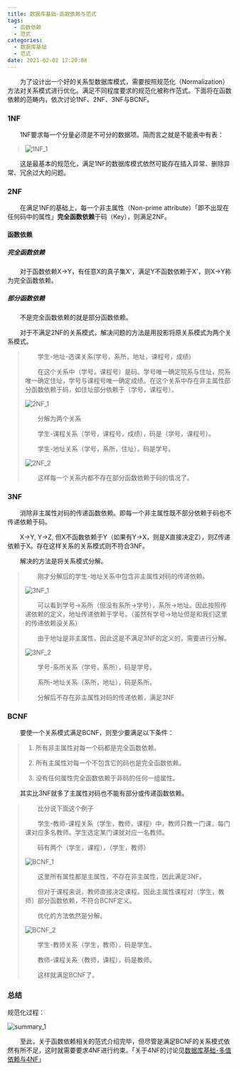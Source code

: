 ```yaml
---
title: 数据库基础-函数依赖与范式
tags:
  - 函数依赖
  - 范式
categories:
  - 数据库基础
  - 范式
date: 2021-02-02 17:20:08
---
```


&emsp;&emsp;为了设计出一个好的关系型数据库模式，需要按照规范化（Normalization）方法对关系模式进行优化。满足不同程度要求的规范化被称作范式。下面将在函数依赖的范畴内，依次讨论1NF、2NF、3NF与BCNF。

<!-- more -->

### 1NF

&emsp;&emsp;1NF要求每一个分量必须是不可分的数据项。简而言之就是不能表中有表：

> ![1NF_1](1NF_1.png)

&emsp;&emsp;这是最基本的规范化，满足1NF的数据库模式依然可能存在插入异常、删除异常、冗余过大的问题。

### 2NF

&emsp;&emsp;在满足1NF的基础上，每一个非主属性（Non-prime attribute）「即不出现在任何码中的属性」**完全函数依赖**于码（Key），则满足2NF。

#### 函数依赖

##### 完全函数依赖

&emsp;&emsp;对于函数依赖X->Y，有任意X的真子集X'，满足Y不函数依赖于X'，则X->Y称为完全函数依赖。

##### 部分函数依赖

&emsp;&emsp;不是完全函数依赖的就是部分函数依赖。

&emsp;&emsp;对于不满足2NF的关系模式，解决问题的方法是用投影将原关系模式为两个关系模式。


> &emsp;&emsp;学生-地址-选课关系(学号，系所，地址，课程号，成绩)
>
> &emsp;&emsp;在这个关系中（学号，课程号）是码。学号唯一确定院系与住址，院系唯一确定住址，学号与课程号唯一确定成绩。在这个关系中存在非主属性部分函数依赖于码，如住址部分依赖于（学号，课程号）。
>
> ![2NF_1](2NF_1.svg)
>
> &emsp;&emsp;分解为两个关系
>
> &emsp;&emsp;学生-课程关系（学号，课程号，成绩），码是（学号，课程号）。
>
> &emsp;&emsp;学生-地址关系（学号，系所，住址），码是学号。
>
> ![2NF_2](2NF_2.svg)
>
> &emsp;&emsp;这样每一个关系内都不存在部分函数依赖于码的情况了。
>

### 3NF

&emsp;&emsp;消除非主属性对码的传递函数依赖。即每一个非主属性既不部分依赖于码也不传递依赖于码。

&emsp;&emsp;X->Y, Y->Z, 但X不函数依赖于Y（如果有Y->X，则是X直接决定Z），则Z传递依赖于X。存在这样关系的关系模式则不符合3NF。

&emsp;&emsp;解决的方法是将关系模式分解。

> &emsp;&emsp;刚才分解后的学生-地址关系中包含非主属性对码的传递依赖。
>
> ![3NF_1](3NF_1.svg)
>
> &emsp;&emsp;可以看到学号->系所（但没有系所->学号），系所->地址。因此按照传递依赖的定义，地址传递依赖于学号。（虽然有学号->地址但是和我们这里的传递依赖没关系）
>
> &emsp;&emsp;由于地址是非主属性，因此这是不满足3NF的定义的，需要进行分解。
>
> ![3NF_2](3NF_2.svg)
>
> &emsp;&emsp;学号-系所关系（学号，系所），码是学号。
>
> &emsp;&emsp;系所-地址关系（系所，地址），码是系所。
>
> &emsp;&emsp;分解后不存在非主属性对码的传递依赖，满足3NF

### BCNF

&emsp;&emsp;要使一个关系模式满足BCNF，则至少要满足以下条件：

> 1. 所有非主属性对每一个码都是完全函数依赖。
>
> 2. 所有主属性对每一个不包含它的码也是完全函数依赖。
>
> 3. 没有任何属性完全函数依赖于非码的任何一组属性。

&emsp;&emsp;其实比3NF就多了主属性对码也不能有部分或传递函数依赖。

> &emsp;&emsp;比分说下面这个例子
>
> &emsp;&emsp;学生-教师-课程关系（学生，教师，课程）中，教师只教一门课，每门课对应多名教师。学生选定某门课就对应一名教师。
>
> &emsp;&emsp;码有两个（学生，课程），（学生，教师）
>
> ![BCNF_1](BCNF_1.svg)
>
> &emsp;&emsp;这里所有属性都是主属性，不存在非主属性，因此满足3NF。
>
> &emsp;&emsp;但对于课程来说，教师直接决定课程。因此主属性课程对（学生，教师）部分函数依赖，不符合BCNF定义。
>
> &emsp;&emsp;优化的方法依然是分解。
>
> ![BCNF_2](BCNF_2.svg)
>
> &emsp;&emsp;学生-教师关系（学生，教师），码是学生。
>
> &emsp;&emsp;教师-课程关系（教师，课程），码是教师。
>
> &emsp;&emsp;这样就满足BCNF了。

### 总结

规范化过程：

![summary_1](summary_1.svg)

&emsp;&emsp;至此，关于函数依赖相关的范式介绍完毕，但尽管是满足BCNF的关系模式依然有所不足，这时就需要要求4NF进行约束。「关于4NF的讨论见[数据库基础-多值依赖与4NF](/TODO)」

